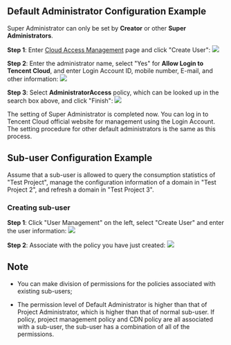## Default Administrator Configuration Example

Super Administrator can only be set by **Creator** or other **Super Administrators**.

**Step 1**: Enter [Cloud Access Management](https://console.cloud.tencent.com/cam) page and click "Create User":
![](//mc.qcloudimg.com/static/img/d0fe6bee5904c659d7e0d701b69e4f65/image.png)

**Step 2**: Enter the administrator name, select "Yes" for **Allow Login to Tencent Cloud**, and enter Login Account
 ID, mobile number, E-mail, and other information:
![](//mc.qcloudimg.com/static/img/37da1c3b7480dafd45537e66bb2a12f7/image.png)

**Step 3**: Select **AdministratorAccess** policy, which can be looked up in the search box above, and click "Finish":
![](//mc.qcloudimg.com/static/img/3ef0ec79089af3f12beaf665fd3bd15f/image.png)

The setting of Super Administrator is completed now. You can log in to Tencent Cloud official website for management using the Login Account. The setting procedure for other default administrators is the same as this process.

## Sub-user Configuration Example

Assume that a sub-user is allowed to query the consumption statistics of "Test Project", manage the configuration information of a domain in "Test Project 2", and refresh a domain in "Test Project 3".

### Creating sub-user

**Step 1**: Click "User Management" on the left, select "Create User" and enter the user information:
![](//mc.qcloudimg.com/static/img/37da1c3b7480dafd45537e66bb2a12f7/image.png)

**Step 2**: Associate with the policy you have just created:
![](//mc.qcloudimg.com/static/img/a172ac9ab1bf6af27859febce74f5db4/image.png)


## Note

+ You can make division of permissions for the policies associated with existing sub-users;

+ The permission level of Default Administrator is higher than that of Project Administrator, which is higher than that of normal sub-user. If policy, project management policy and CDN policy are all associated with a sub-user, the sub-user has a combination of all of the permissions.

  ​


